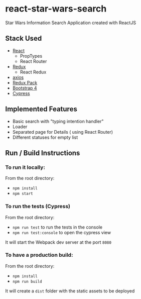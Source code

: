 # react-star-wars-search

Star Wars Information Search Application created with ReactJS

## Stack Used

- [React](https://reactjs.org/)
  - PropTypes
  - React Router
- [Redux](https://redux.js.org/)
  - React Redux
- [axios](https://github.com/axios/axios)
- [Redux Pack](https://github.com/lelandrichardson/redux-pack)
- [Bootstrap 4](https://getbootstrap.com/)
- [Cypress](https://cypress.io)

## Implemented Features

- Basic search with "typing intention handler"
- Loader
- Separated page for Details ( using React Router)
- Different statuses for empty list

## Run / Build Instructions

### To run it locally:

From the root directory:

- `npm install`
- `npm start`

### To run the tests (Cypress)

From the root directory:

- `npm run test` to run the tests in the console
- `npm run test:console` to open the cypress view

It will start the Webpack dev server at the port `8080`

### To have a production build:

From the root directory:

- `npm install`
- `npm run build`

It will create a `dist` folder with the static assets to be deployed
